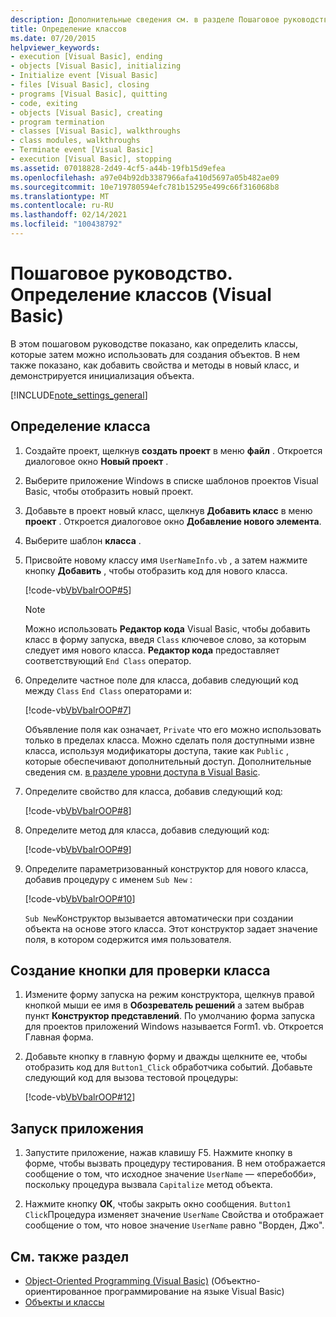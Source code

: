 ```yaml
---
description: Дополнительные сведения см. в разделе Пошаговое руководство. Определение классов (Visual Basic)
title: Определение классов
ms.date: 07/20/2015
helpviewer_keywords:
- execution [Visual Basic], ending
- objects [Visual Basic], initializing
- Initialize event [Visual Basic]
- files [Visual Basic], closing
- programs [Visual Basic], quitting
- code, exiting
- objects [Visual Basic], creating
- program termination
- classes [Visual Basic], walkthroughs
- class modules, walkthroughs
- Terminate event [Visual Basic]
- execution [Visual Basic], stopping
ms.assetid: 07018828-2d49-4cf5-a44b-19fb15d9efea
ms.openlocfilehash: a97e04b92db3387966afa410d5697a05b482ae09
ms.sourcegitcommit: 10e719780594efc781b15295e499c66f316068b8
ms.translationtype: MT
ms.contentlocale: ru-RU
ms.lasthandoff: 02/14/2021
ms.locfileid: "100438792"
---
```

# <a name="walkthrough-defining-classes-visual-basic"></a>Пошаговое руководство. Определение классов (Visual Basic)

В этом пошаговом руководстве показано, как определить классы, которые затем можно использовать для создания объектов. В нем также показано, как добавить свойства и методы в новый класс, и демонстрируется инициализация объекта.  
  
[!INCLUDE[note_settings_general](~/includes/note-settings-general-md.md)]  
  
## <a name="to-define-a-class"></a>Определение класса
  
1. Создайте проект, щелкнув **создать проект** в меню **файл** . Откроется диалоговое окно **Новый проект** .  
  
2. Выберите приложение Windows в списке шаблонов проектов Visual Basic, чтобы отобразить новый проект.  
  
3. Добавьте в проект новый класс, щелкнув **Добавить класс** в меню **проект** . Откроется диалоговое окно **Добавление нового элемента**.  
  
4. Выберите шаблон **класса** .  
  
5. Присвойте новому классу имя `UserNameInfo.vb` , а затем нажмите кнопку **Добавить** , чтобы отобразить код для нового класса.  
  
     [!code-vb[VbVbalrOOP#5](~/samples/snippets/visualbasic/VS_Snippets_VBCSharp/VbVbalrOOP/VB/OOP.vb#5)]
  
    > [!NOTE]
    > Можно использовать **Редактор кода** Visual Basic, чтобы добавить класс в форму запуска, введя `Class` ключевое слово, за которым следует имя нового класса. **Редактор кода** предоставляет соответствующий `End Class` оператор.  
  
6. Определите частное поле для класса, добавив следующий код между `Class` `End Class` операторами и:  
  
     [!code-vb[VbVbalrOOP#7](~/samples/snippets/visualbasic/VS_Snippets_VBCSharp/VbVbalrOOP/VB/OOP.vb#7)]
  
     Объявление поля как означает, `Private` что его можно использовать только в пределах класса. Можно сделать поля доступными извне класса, используя модификаторы доступа, такие как `Public` , которые обеспечивают дополнительный доступ. Дополнительные сведения см. [в разделе уровни доступа в Visual Basic](../declared-elements/access-levels.md).  
  
7. Определите свойство для класса, добавив следующий код:  
  
     [!code-vb[VbVbalrOOP#8](~/samples/snippets/visualbasic/VS_Snippets_VBCSharp/VbVbalrOOP/VB/OOP.vb#8)]
  
8. Определите метод для класса, добавив следующий код:  
  
     [!code-vb[VbVbalrOOP#9](~/samples/snippets/visualbasic/VS_Snippets_VBCSharp/VbVbalrOOP/VB/OOP.vb#9)]
  
9. Определите параметризованный конструктор для нового класса, добавив процедуру с именем `Sub New` :  
  
     [!code-vb[VbVbalrOOP#10](~/samples/snippets/visualbasic/VS_Snippets_VBCSharp/VbVbalrOOP/VB/OOP.vb#10)]
  
     `Sub New`Конструктор вызывается автоматически при создании объекта на основе этого класса. Этот конструктор задает значение поля, в котором содержится имя пользователя.  
  
## <a name="to-create-a-button-to-test-the-class"></a>Создание кнопки для проверки класса
  
1. Измените форму запуска на режим конструктора, щелкнув правой кнопкой мыши ее имя в **Обозреватель решений** а затем выбрав пункт **Конструктор представлений**. По умолчанию форма запуска для проектов приложений Windows называется Form1. vb. Откроется Главная форма.  
  
2. Добавьте кнопку в главную форму и дважды щелкните ее, чтобы отобразить код для `Button1_Click` обработчика событий. Добавьте следующий код для вызова тестовой процедуры:  
  
     [!code-vb[VbVbalrOOP#12](~/samples/snippets/visualbasic/VS_Snippets_VBCSharp/VbVbalrOOP/VB/OOP.vb#12)]
  
## <a name="to-run-your-application"></a>Запуск приложения
  
1. Запустите приложение, нажав клавишу F5. Нажмите кнопку в форме, чтобы вызвать процедуру тестирования. В нем отображается сообщение о том, что исходное значение `UserName` — «перебобби», поскольку процедура вызвала `Capitalize` метод объекта.  
  
2. Нажмите кнопку **ОК**, чтобы закрыть окно сообщения. `Button1 Click`Процедура изменяет значение `UserName` Свойства и отображает сообщение о том, что новое значение `UserName` равно "Ворден, Джо".  
  
## <a name="see-also"></a>См. также раздел

- [Object-Oriented Programming (Visual Basic)](../../concepts/object-oriented-programming.md) (Объектно-ориентированное программирование на языке Visual Basic)
- [Объекты и классы](index.md)
